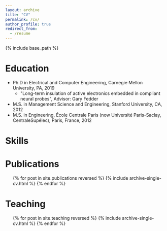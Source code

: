 ```yaml
---
layout: archive
title: "CV"
permalink: /cv/
author_profile: true
redirect_from:
  - /resume
---
```


{% include base_path %}

Education
======
* Ph.D in Electrical and Computer Engineering, Carnegie Mellon University, PA, 2019 
  * "Long-term insulation of active electronics embedded in compliant neural probes", Advisor: Gary Fedder 
* M.S. in Management Science and Engineering, Stanford University, CA, 2012
* M.S. in Engineering, École Centrale Paris (now Université Paris-Saclay, CentraleSupélec), Paris, France, 2012

<!---
Teaching experience
======
* Spring 2017: Teaching Assistant -- Neural Technology: Sening and Stimulation
  * Carnegie Mellon University, Electrical and Computer Engineering
  * Professor: Shawn Kelly
  * Duties includes: Led weekly recitation sessions; graded homeworks and exams; supervised lab and project work on building neural current stimulator circuit

* Fall 2017: Teaching Assistant -- Electronic Devices and Analog Circuits
  * Carnegie Mellon University, Electrical and Computer Engineering
  * Professors: Tamal Mukherjee & Shawn Kelly
  * Duties includes: Head Teaching Assistand: coordinated 15 TAs and interfaced between students and professors; held office hours; graded exams

* Fall 2016: Teaching Assistant -- Electronic Devices and Analog Circuits
  * Carnegie Mellon University, Electrical and Computer Engineering
  * Professors: James Bain & Shawn Kelly
  * Duties includes: Lab TA, supervising 25 students and 3 other TAs in electronics lab sessions; held office hours; graded exams
  
* Fall 2015: Teaching Assistant -- Electronic Devices and Analog Circuits
  * Carnegie Mellon University, Electrical and Computer Engineering
  * Professors: Tamal Mukherjee & Shawn Kelly
  * Duties includes: Lab TA, supervising 25 students and 3 other TAs in electronics lab sessions; held office hours; graded exams
  
* Spring 2015: Teaching Assistant -- Electronic Devices and Analog Circuits
  * Carnegie Mellon University, Electrical and Computer Engineering
  * Professors: Larry Pileggy & Jeffrey Weldon
  * Duties includes: Lab TA, supervising 25 students and 3 other TAs in electronics lab sessions; held office hours; graded exams
    
* Fall 2012: Teaching Assistant -- Probabilistic Analysis
  * Professor: Samuel Chiu
  * Stanford University, Management Science & Engineering
  * Duties includes: weekly recitation sessions; graded homework and exams
 --> 
Skills
======


Publications
======
  <ul>{% for post in site.publications reversed %}
    {% include archive-single-cv.html %}
  {% endfor %}</ul>

<!---  
Talks
======
  <ul>{% for post in site.talks reversed %}
    {% include archive-single-talk-cv.html  %}
  {% endfor %}</ul>
-->  
Teaching
======
  <ul>{% for post in site.teaching reversed %}
    {% include archive-single-cv.html %}
  {% endfor %}</ul>
<!---  
Service and leadership
======
* Currently signed in to 43 different slack teams
-->